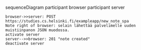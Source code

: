 sequenceDiagram
    participant browser
    participant server

    browser->>server: POST https://studies.cs.helsinki.fi/exampleapp/new_note_spa
    Note right of browser: selain lähettää palvelimelle uuden muistiinpanon JSON muodossa.
    activate server
    server-->>browser: 201 "note created"
    deactivate server